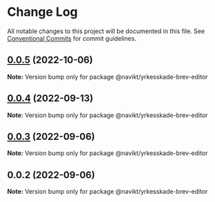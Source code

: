 # Change Log

All notable changes to this project will be documented in this file.
See [Conventional Commits](https://conventionalcommits.org) for commit guidelines.

## [0.0.5](https://github.com/navikt/yrkesskade-frontend-felles/compare/@navikt/yrkesskade-brev-editor@0.0.4...@navikt/yrkesskade-brev-editor@0.0.5) (2022-10-06)

**Note:** Version bump only for package @navikt/yrkesskade-brev-editor





## [0.0.4](https://github.com/navikt/yrkesskade-frontend-felles/compare/@navikt/yrkesskade-brev-editor@0.0.3...@navikt/yrkesskade-brev-editor@0.0.4) (2022-09-13)

**Note:** Version bump only for package @navikt/yrkesskade-brev-editor





## [0.0.3](https://github.com/navikt/yrkesskade-frontend-felles/compare/@navikt/yrkesskade-brev-editor@0.0.2...@navikt/yrkesskade-brev-editor@0.0.3) (2022-09-06)

**Note:** Version bump only for package @navikt/yrkesskade-brev-editor





## 0.0.2 (2022-09-06)

**Note:** Version bump only for package @navikt/yrkesskade-brev-editor
